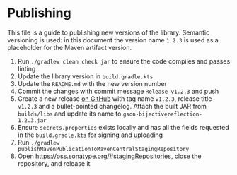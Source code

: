 # Publishing

This file is a guide to publishing new versions of the library. Semantic versioning is used: in this
document the version name `1.2.3` is used as a placeholder for the Maven artifact version.

1. Run `./gradlew clean check jar` to ensure the code compiles and passes linting
2. Update the library version in `build.gradle.kts`
3. Update the `README.md` with the new version number
4. Commit the changes with commit message `Release v1.2.3` and push
5. Create a new release
   [on GitHub](https://github.com/dzirbel/gson-bijectivereflection/releases/new) with tag name
   `v1.2.3`, release title `v1.2.3` and a bullet-pointed changelog. Attach the built JAR from
   `builds/libs` and update its name to `gson-bijectivereflection-1.2.3.jar`
6. Ensure `secrets.properties` exists locally and has all the fields requested in the
   `build.gradle.kts` for signing and uploading
7. Run `./gradlew publishMavenPublicationToMavenCentralStagingRepository`
8. Open https://oss.sonatype.org/#stagingRepositories, close the repository, and release it
